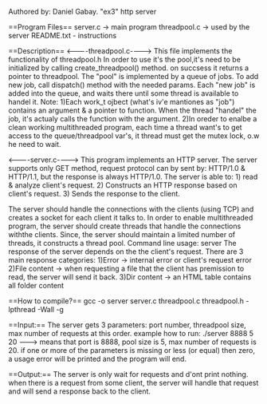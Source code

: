 Authored by: Daniel Gabay.
"ex3" http server

==Program Files==
server.c -> main program
threadpool.c -> used by the server
README.txt - instructions

==Description==
<----threadpool.c---->
This file implements the functionality of threadpool.h
In order to use it's the pool,it's need to be initialized by calling create_threadpool() method.
on succsess it returns a pointer to threadpool.
The "pool" is implemented by a queue of jobs. To add new job, call dispatch() method with the needed params.
Each "new job" is added into the queue, and waits there until some thread is available to handel it.
Note: 1)Each work_t ojbect (what's iv'e mantiones as "job") contains an argument & a pointer to function.
         When the thread "handel" the job, it's actualy calls the function with the argument.
       2)In oreder to enalbe a clean working multithreaded program, each time a thread want's to get access
         to the queue/threadpool var's, it thread must get the mutex lock, o.w he need to wait.
		 
<----server.c---->
This program implements an HTTP server.
The server supports only GET method, request protocol can by sent by: HTTP/1.0 & HTTP/1.1,
but the response is always HTTP/1.0.
The server is able to:
      1) read & analyze client's request.
      2) Constructs an HTTP response based on client's request.
      3) Sends the response to the client.

The server should handle the connections with the clients (using TCP) and creates a socket
for each client it talks to. In order to enable multithreaded program,
the server should create threads that handle the connections withthe clients.
Since, the server should maintain a limited number of threads, it constructs a thread pool.
Command line usage: server <port> <pool-size> <max-number-of-request>
The response of the server depends on the the client's request.
There are 3 main response categories:
      1)Error -> internal error or client's request error
      2)File content -> when requesting a file that the client has premission to read, the server will send it back.
      3)Dir content -> an HTML table contains all folder content



==How to compile?==
gcc -o server server.c threadpool.c threadpool.h -lpthread -Wall -g

==Input:==
The server gets 3 parameters: port number, threadpool size, max number of requests at this order.
example how to run: ./server 8888 5 20    ---> means that port is 8888, pool size is 5, max number of requests is 20.
if one or more of the parameters is missing or less (or equal) then zero, a usage error will be printed and the program will end.

==Output:==
The server is only wait for requests and d'ont print nothing. when there is a request from some client,
the server will handle that request and will send a response back to the client.